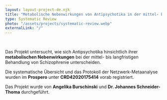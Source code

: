 ```yaml
---
layout: layout-project-de.njk
title: "Metabolische Nebenwirkungen von Antipsychotika in der mittel- bis langfristigen Behandlung von Schizophrenie"
type: Systematic Review
photo: "/assets/projects/systematic-review.webp"
externalLink: "/"
---
```


<br>

Das Projekt untersucht, wie sich Antipsychotika hinsichtlich ihrer **metabolischen Nebenwirkungen** bei der mittel- bis langfristigen Behandlung von Schizophrenie unterscheiden.

Die systematische Übersicht und das Protokoll der Netzwerk-Metaanalyse wurden im **Prospero** unter **CRD42020175414** vorab registriert.

Das Projekt wurde von **Angelika Burschinski** und **Dr. Johannes Schneider-Thoma** durchgeführt.
    